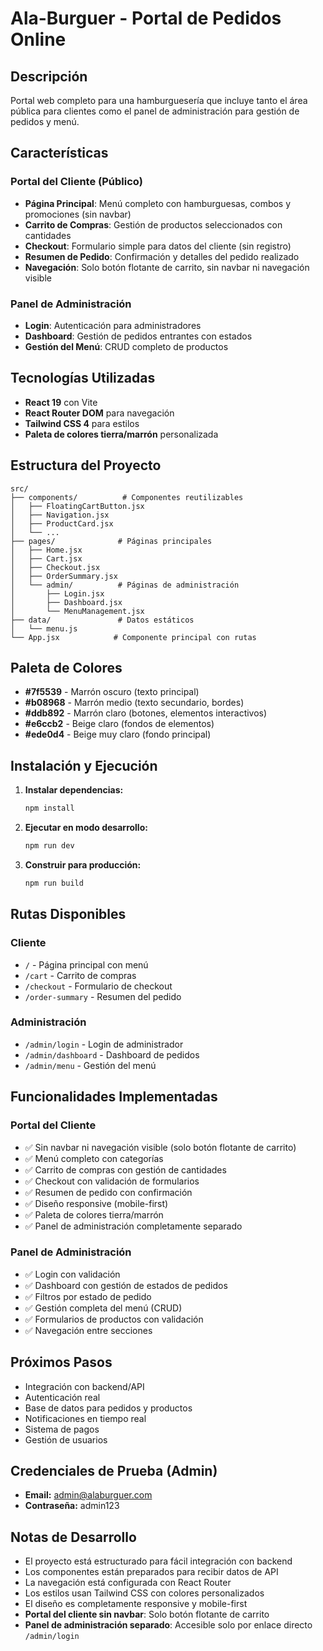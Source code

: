 # Ala-Burguer - Portal de Pedidos Online

## Descripción
Portal web completo para una hamburguesería que incluye tanto el área pública para clientes como el panel de administración para gestión de pedidos y menú.

## Características

### Portal del Cliente (Público)
- **Página Principal**: Menú completo con hamburguesas, combos y promociones (sin navbar)
- **Carrito de Compras**: Gestión de productos seleccionados con cantidades
- **Checkout**: Formulario simple para datos del cliente (sin registro)
- **Resumen de Pedido**: Confirmación y detalles del pedido realizado
- **Navegación**: Solo botón flotante de carrito, sin navbar ni navegación visible

### Panel de Administración
- **Login**: Autenticación para administradores
- **Dashboard**: Gestión de pedidos entrantes con estados
- **Gestión del Menú**: CRUD completo de productos

## Tecnologías Utilizadas
- **React 19** con Vite
- **React Router DOM** para navegación
- **Tailwind CSS 4** para estilos
- **Paleta de colores tierra/marrón** personalizada

## Estructura del Proyecto

```
src/
├── components/          # Componentes reutilizables
│   ├── FloatingCartButton.jsx
│   ├── Navigation.jsx
│   ├── ProductCard.jsx
│   └── ...
├── pages/              # Páginas principales
│   ├── Home.jsx
│   ├── Cart.jsx
│   ├── Checkout.jsx
│   ├── OrderSummary.jsx
│   └── admin/          # Páginas de administración
│       ├── Login.jsx
│       ├── Dashboard.jsx
│       └── MenuManagement.jsx
├── data/               # Datos estáticos
│   └── menu.js
└── App.jsx            # Componente principal con rutas
```

## Paleta de Colores
- **#7f5539** - Marrón oscuro (texto principal)
- **#b08968** - Marrón medio (texto secundario, bordes)
- **#ddb892** - Marrón claro (botones, elementos interactivos)
- **#e6ccb2** - Beige claro (fondos de elementos)
- **#ede0d4** - Beige muy claro (fondo principal)

## Instalación y Ejecución

1. **Instalar dependencias:**
   ```bash
   npm install
   ```

2. **Ejecutar en modo desarrollo:**
   ```bash
   npm run dev
   ```

3. **Construir para producción:**
   ```bash
   npm run build
   ```

## Rutas Disponibles

### Cliente
- `/` - Página principal con menú
- `/cart` - Carrito de compras
- `/checkout` - Formulario de checkout
- `/order-summary` - Resumen del pedido

### Administración
- `/admin/login` - Login de administrador
- `/admin/dashboard` - Dashboard de pedidos
- `/admin/menu` - Gestión del menú

## Funcionalidades Implementadas

### Portal del Cliente
- ✅ Sin navbar ni navegación visible (solo botón flotante de carrito)
- ✅ Menú completo con categorías
- ✅ Carrito de compras con gestión de cantidades
- ✅ Checkout con validación de formularios
- ✅ Resumen de pedido con confirmación
- ✅ Diseño responsive (mobile-first)
- ✅ Paleta de colores tierra/marrón
- ✅ Panel de administración completamente separado

### Panel de Administración
- ✅ Login con validación
- ✅ Dashboard con gestión de estados de pedidos
- ✅ Filtros por estado de pedido
- ✅ Gestión completa del menú (CRUD)
- ✅ Formularios de productos con validación
- ✅ Navegación entre secciones

## Próximos Pasos
- Integración con backend/API
- Autenticación real
- Base de datos para pedidos y productos
- Notificaciones en tiempo real
- Sistema de pagos
- Gestión de usuarios

## Credenciales de Prueba (Admin)
- **Email:** admin@alaburguer.com
- **Contraseña:** admin123

## Notas de Desarrollo
- El proyecto está estructurado para fácil integración con backend
- Los componentes están preparados para recibir datos de API
- La navegación está configurada con React Router
- Los estilos usan Tailwind CSS con colores personalizados
- El diseño es completamente responsive y mobile-first
- **Portal del cliente sin navbar**: Solo botón flotante de carrito
- **Panel de administración separado**: Accesible solo por enlace directo `/admin/login`